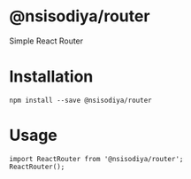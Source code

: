 # @nsisodiya/router
Simple React Router

# Installation

```
npm install --save @nsisodiya/router
```

# Usage

```
import ReactRouter from '@nsisodiya/router';
ReactRouter();
```